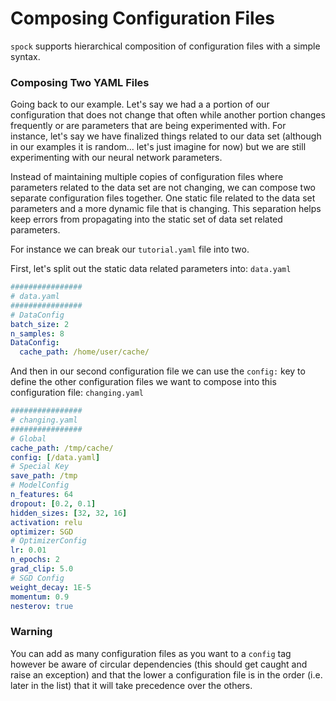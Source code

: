 # Composing Configuration Files

`spock` supports hierarchical composition of configuration files with a simple syntax.


### Composing Two YAML Files

Going back to our example. Let's say we had a a portion of our configuration that does not change that often while
another portion changes frequently or are parameters that are being experimented with. For instance, let's say we have
finalized things related to our data set (although in our examples it is random... let's just imagine for now) but we are
still experimenting with our neural network parameters. 

Instead of maintaining multiple copies of configuration files where parameters related to the data set are not 
changing, we can compose two separate configuration files together. One static file related to the data set parameters 
and a more dynamic file that is changing. This separation helps keep errors from propagating into the static set of
data set related parameters.

For instance we can break our `tutorial.yaml` file into two.

First, let's split out the static data related parameters into: `data.yaml`

```yaml
################
# data.yaml
################
# DataConfig
batch_size: 2
n_samples: 8
DataConfig:
  cache_path: /home/user/cache/
```

And then in our second configuration file we can use the `config:` key to define the other configuration files we want
to compose into this configuration file: `changing.yaml`

```yaml
################
# changing.yaml
################
# Global
cache_path: /tmp/cache/
config: [/data.yaml]
# Special Key
save_path: /tmp
# ModelConfig
n_features: 64
dropout: [0.2, 0.1]
hidden_sizes: [32, 32, 16]
activation: relu
optimizer: SGD
# OptimizerConfig
lr: 0.01
n_epochs: 2
grad_clip: 5.0
# SGD Config
weight_decay: 1E-5
momentum: 0.9
nesterov: true
```


### Warning 
You can add as many configuration files as you want to a `config` tag however be aware of circular dependencies (this 
should get caught and raise an exception) and that the lower a configuration file is in the order (i.e. later in the 
list) that it will take precedence over the others.